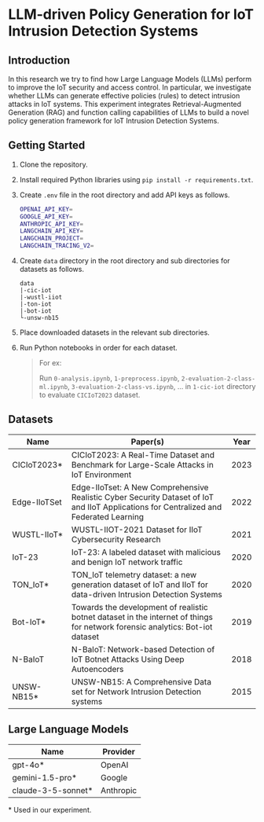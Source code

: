 # LLM-driven Policy Generation for IoT Intrusion Detection Systems

## Introduction

In this research we try to find how Large Language Models (LLMs) perform to improve the IoT security and access control. In particular, we investigate whether LLMs can generate effective policies (rules) to detect intrusion attacks in IoT systems. This experiment integrates Retrieval-Augmented Generation (RAG) and function calling capabilities of LLMs to build a novel policy generation framework for IoT Intrusion Detection Systems.

## Getting Started

1. Clone the repository.
2. Install required Python libraries using `pip install -r requirements.txt`.
3. Create `.env` file in the root directory and add API keys as follows.

    ```bash
    OPENAI_API_KEY=
    GOOGLE_API_KEY=
    ANTHROPIC_API_KEY=
    LANGCHAIN_API_KEY=
    LANGCHAIN_PROJECT=
    LANGCHAIN_TRACING_V2=
    ```

4. Create `data` directory in the root directory and sub directories for datasets as follows.

    ```
    data
    |-cic-iot
    |-wustl-iiot
    |-ton-iot
    |-bot-iot
    └-unsw-nb15
    ```

5. Place downloaded datasets in the relevant sub directories.

6. Run Python notebooks in order for each dataset.

    > For ex:
    >
    > Run `0-analysis.ipynb`, `1-preprocess.ipynb`, `2-evaluation-2-class-ml.ipynb`, `3-evaluation-2-class-vs.ipynb`, ... in `1-cic-iot` directory to evaluate `CICIoT2023` dataset.

## Datasets

| Name | Paper(s) | Year |
| - | - | - |
| CICIoT2023* | CICIoT2023: A Real-Time Dataset and Benchmark for Large-Scale Attacks in IoT Environment | 2023 |
| Edge-IIoTSet | Edge-IIoTset: A New Comprehensive Realistic Cyber Security Dataset of IoT and IIoT Applications for Centralized and Federated Learning | 2022 |
| WUSTL-IIoT* | WUSTL-IIOT-2021 Dataset for IIoT Cybersecurity Research | 2021 |
| IoT-23 | IoT-23: A labeled dataset with malicious and benign IoT network traffic | 2020 |
| TON_IoT* | TON_IoT telemetry dataset: a new generation dataset of IoT and IIoT for data-driven Intrusion Detection Systems | 2020 |
| Bot-IoT* | Towards the development of realistic botnet dataset in the internet of things for network forensic analytics: Bot-iot dataset | 2019 |
| N-BaIoT | N-BaIoT: Network-based Detection of IoT Botnet Attacks Using Deep Autoencoders | 2018 |
| UNSW-NB15* | UNSW-NB15: A Comprehensive Data set for Network Intrusion Detection systems | 2015 |

## Large Language Models

| Name               | Provider  |
|--------------------|-----------|
| gpt-4o*            | OpenAI    |
| gemini-1.5-pro*    | Google    |
| claude-3-5-sonnet* | Anthropic |

\* Used in our experiment.